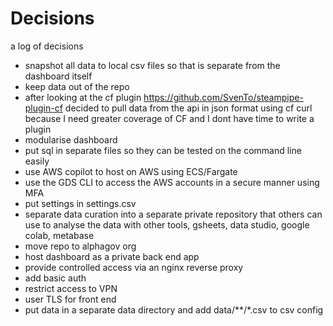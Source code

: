 # Decisions

a log of decisions

- snapshot all data to local csv files so that is separate from the dashboard itself
- keep data out of the repo
- after looking at the cf plugin https://github.com/SvenTo/steampipe-plugin-cf decided to pull data from the api in json format using cf curl because I need greater coverage of CF and I dont have time to write a plugin
- modularise dashboard
- put sql in separate files so they can be tested on the command line easily
- use AWS copilot to host on AWS using ECS/Fargate
- use the GDS CLI to access the AWS accounts in a secure manner using MFA
- put settings in settings.csv
- separate data curation into a separate private repository that others can use to analyse the data with other tools, gsheets, data studio, google colab, metabase
- move repo to alphagov org
- host dashboard as a private back end app
- provide controlled access via an nginx reverse proxy
- add basic auth
- restrict access to VPN
- user TLS for front end
- put data in  a separate data directory and add data/**/*.csv to csv config

